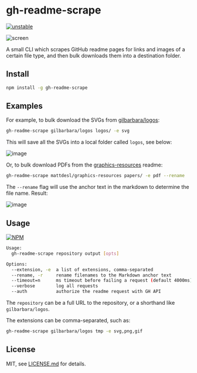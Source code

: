 # gh-readme-scrape

[![unstable](http://badges.github.io/stability-badges/dist/unstable.svg)](http://github.com/badges/stability-badges)

![screen](http://i.imgur.com/kfmkGFj.png)

A small CLI which scrapes GitHub readme pages for links and images of a certain file type, and then bulk downloads them into a destination folder.

## Install

```sh
npm install -g gh-readme-scrape
```

## Examples

For example, to bulk download the SVGs from [gilbarbara/logos](https://github.com/gilbarbara/logos):

```sh
gh-readme-scrape gilbarbara/logos logos/ -e svg
```

This will save all the SVGs into a local folder called `logos`, see below:

![image](http://i.imgur.com/69BHg0K.png)

Or, to bulk download PDFs from the [graphics-resources](https://github.com/mattdesl/graphics-resources) readme:

```sh
gh-readme-scrape mattdesl/graphics-resources papers/ -e pdf --rename
```

The `--rename` flag will use the anchor text in the markdown to determine the file name. Result:

![image](http://i.imgur.com/QnO0iAE.png)

## Usage

[![NPM](https://nodei.co/npm/gh-readme-scrape.png)](https://www.npmjs.com/package/gh-readme-scrape)


```sh
Usage:
  gh-readme-scrape repository output [opts]

Options:
  --extension, -e  a list of extensions, comma-separated
  --rename, -r     rename filenames to the Markdown anchor text
  --timeout=n      ms timeout before failing a request (default 4000ms)
  --verbose        log all requests
  --auth           authorize the readme request with GH API
```

The `repository` can be a full URL to the repository, or a shorthand like `gilbarbara/logos`.

The extensions can be comma-separated, such as:

```sh
gh-readme-scrape gilbarbara/logos tmp -e svg,png,gif
```

## License

MIT, see [LICENSE.md](http://github.com/mattdesl/gh-readme-scrape/blob/master/LICENSE.md) for details.
